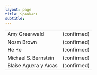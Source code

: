 ```yaml
---
layout: page
title: Speakers
subtitle: 
---
```

 
 <div align="center">
  <table>
    <tr>
      <td>Amy Greenwald</td>
      <td>(confirmed)</td>
    </tr>
    <tr>
      <td>Noam Brown</td>
      <td>(confirmed)</td>
    </tr>
    <tr>
      <td>He He</td>
      <td>(confirmed)</td>
    </tr>
    <tr>
      <td>Michael S. Bernstein</td>
      <td>(confirmed)</td>
    </tr>
      <tr>
      <td>Blaise Aguera y Arcas</td>
      <td>(confirmed)</td>
    </tr>
  </table>
</div>
